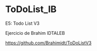 # ToDoList_IB

E5: Todo List V3

Ejercicio de Brahim IDTALEB

https://github.com/Brahimidt/ToDoListV3
